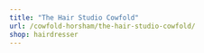 ```yaml
---
title: "The Hair Studio Cowfold"
url: /cowfold-horsham/the-hair-studio-cowfold/
shop: hairdresser
---
```

